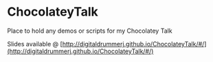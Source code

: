 ChocolateyTalk
==============

Place to hold any demos or scripts for my Chocolatey Talk

Slides available @ [http://digitaldrummerj.github.io/ChocolateyTalk/#/](http://digitaldrummerj.github.io/ChocolateyTalk/#/)
